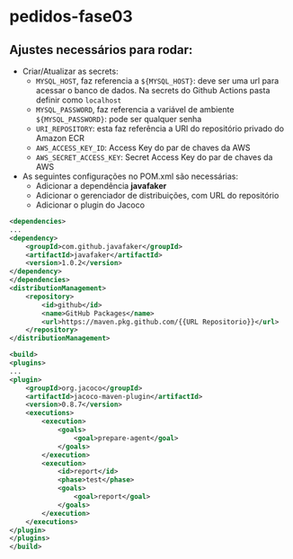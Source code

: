 # pedidos-fase03

## Ajustes necessários para rodar:

- Criar/Atualizar as secrets: 
  - `MYSQL_HOST`, faz referencia a `${MYSQL_HOST}`: deve ser uma url para acessar o banco de dados. Na secrets do Github Actions pasta definir como `localhost`
  - `MYSQL_PASSWORD`, faz referencia a variável de ambiente `${MYSQL_PASSWORD}`: pode ser qualquer senha
  - `URI_REPOSITORY`: esta faz referência a URI do repositório privado do Amazon ECR
  - `AWS_ACCESS_KEY_ID`: Access Key do par de chaves da AWS
  - `AWS_SECRET_ACCESS_KEY`: Secret Access Key do par de chaves da AWS
- As seguintes configurações no POM.xml são necessárias:
  - Adicionar a dependência **javafaker**
  - Adicionar o gerenciador de distribuições, com URL do repositório
  - Adicionar o plugin do Jacoco

```xml
<dependencies>
...
<dependency>
    <groupId>com.github.javafaker</groupId>
    <artifactId>javafaker</artifactId>
    <version>1.0.2</version>
</dependency>
</dependencies>
<distributionManagement>
    <repository>
        <id>github</id>
        <name>GitHub Packages</name>
        <url>https://maven.pkg.github.com/{{URL Repositorio}}</url>
    </repository>
</distributionManagement>

<build>
<plugins>
...
<plugin>
    <groupId>org.jacoco</groupId>
    <artifactId>jacoco-maven-plugin</artifactId>
    <version>0.8.7</version>
    <executions>
        <execution>
            <goals>
                <goal>prepare-agent</goal>
            </goals>
        </execution>
        <execution>
            <id>report</id>
            <phase>test</phase>
            <goals>
                <goal>report</goal>
            </goals>
        </execution>
    </executions>
</plugin>
</plugins>
</build>
```